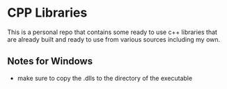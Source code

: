 # CPP Libraries

This is a personal repo that contains some ready to use c++ libraries that
are already built and ready to use from various sources including my own.

## Notes for Windows
- make sure to copy the .dlls to the directory of the executable
